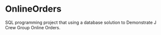 # OnlineOrders
SQL programming project that using a database solution to Demonstrate J Crew Group Online Orders. 

